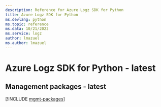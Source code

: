 ```yaml
---
description: Reference for Azure Logz SDK for Python
title: Azure Logz SDK for Python
ms.devlang: python
ms.topic: reference
ms.data: 10/21/2022
ms.service: logz
author: lmazuel
ms.author: lmazuel
---
```

# Azure Logz SDK for Python - latest

## Management packages - latest
[!INCLUDE [mgmt-packages](logz-mgmt-index.md)]